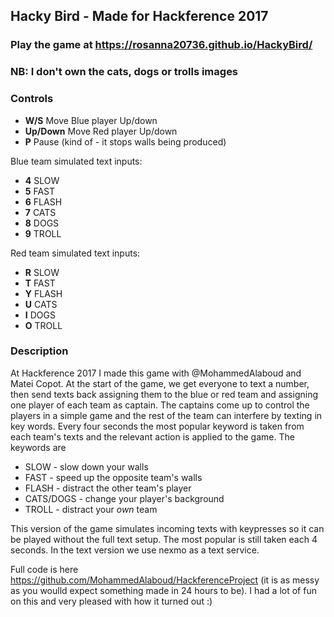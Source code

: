 ## Hacky Bird - Made for Hackference 2017
### Play the game at https://rosanna20736.github.io/HackyBird/
### NB: I don't own the cats, dogs or trolls images

### Controls
- **W/S** Move Blue player Up/down
- **Up/Down** Move Red player Up/down
- **P** Pause (kind of - it stops walls being produced)

Blue team simulated text inputs:
- **4** SLOW
- **5** FAST
- **6** FLASH
- **7** CATS
- **8** DOGS
- **9** TROLL

Red team simulated text inputs:
- **R** SLOW
- **T** FAST
- **Y** FLASH
- **U** CATS
- **I** DOGS
- **O** TROLL

### Description

At Hackference 2017 I made this game with @MohammedAlaboud and Matei Copot.
At the start of the game, we get everyone to text a number, then send texts back assigning them to the blue or red team and assigning one player of each team as captain. The captains come up to control the players in a simple game and the rest of the team can interfere by texting in key words. Every four seconds the most popular keyword is taken from each team's texts and the relevant action is applied to the game. The keywords are
- SLOW - slow down your walls
- FAST - speed up the opposite team's walls
- FLASH - distract the other team's player
- CATS/DOGS - change your player's background
- TROLL - distract your *own* team

This version of the game simulates incoming texts with keypresses so it can be played without the full text setup. The most popular is still taken each 4 seconds. In the text version we use nexmo as a text service.

Full code is here https://github.com/MohammedAlaboud/HackferenceProject (it is as messy as you woulld expect something made in 24 hours to be).
I had a lot of fun on this and very pleased with how it turned out :)
